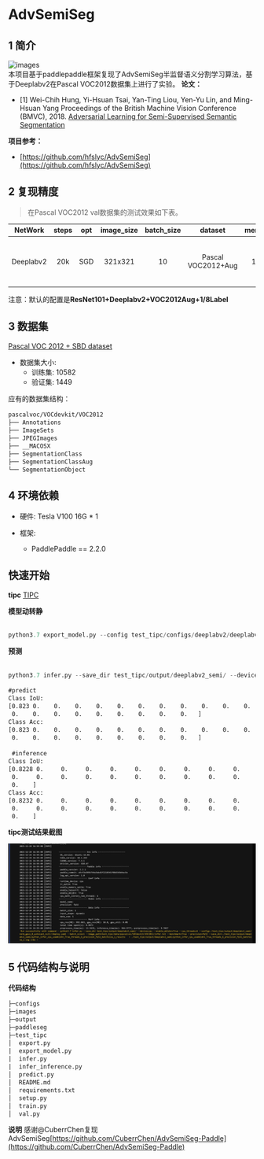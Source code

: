 # AdvSemiSeg


## 1 简介
![images](images/network.png)  
本项目基于paddlepaddle框架复现了AdvSemiSeg半监督语义分割学习算法，基于Deeplabv2在Pascal VOC2012数据集上进行了实验。
**论文：**
- [1] Wei-Chih Hung, Yi-Hsuan Tsai, Yan-Ting Liou, Yen-Yu Lin, and Ming-Hsuan Yang
Proceedings of the British Machine Vision Conference (BMVC), 2018. [Adversarial Learning for Semi-Supervised Semantic Segmentation](https://arxiv.org/abs/1802.07934)

**项目参考：**
- [https://github.com/hfslyc/AdvSemiSeg](https://github.com/hfslyc/AdvSemiSeg)

## 2 复现精度
>在Pascal VOC2012 val数据集的测试效果如下表。

|NetWork |steps|opt|image_size|batch_size|dataset|memory|card|mIou|config|weight|log|
| :---: | :---: | :---: | :---: | :---: | :---: | :---: | :---: | :---: | :---: | :---: | :---: |
|Deeplabv2|20k|SGD|321x321|10|Pascal VOC2012+Aug|16G|1|72.66|[deeplabv2_resnet101_os8_voc_semi_321x321_20k.yml](configs/deeplabv2/deeplabv2_resnet101_os8_voc_semi_321x321_20k.yml)|(链接: https://pan.baidu.com/s/13bG-VGyW4VsD5iw3aJpJsQ 提取码: d3qy 复制这段内容后打开百度网盘手机App，操作更方便哦)|[log](-)|
注意：默认的配置是**ResNet101+Deeplabv2+VOC2012Aug+1/8Label**

## 3 数据集
[Pascal VOC 2012 + SBD dataset](http://host.robots.ox.ac.uk/pascal/VOC/voc2012/index.html)

- 数据集大小:
    - 训练集: 10582
    - 验证集: 1449

应有的数据集结构：
```
pascalvoc/VOCdevkit/VOC2012
├── Annotations
├── ImageSets
├── JPEGImages
├── __MACOSX
├── SegmentationClass
├── SegmentationClassAug
└── SegmentationObject
```

## 4 环境依赖
- 硬件: Tesla V100 16G * 1

- 框架:
    - PaddlePaddle == 2.2.0



## 快速开始
**tipc**
[TIPC](test_tipc/docs/test_train_inference_python.md)

**模型动转静**

```python

python3.7 export_model.py --config test_tipc/configs/deeplabv2/deeplabv2_resnet101_os8_voc_semi_321x321_20k.yml --model_path=./test_tipc/output/deeplabv2_semi/norm_gpus_0_autocast_null/best_model/model.pdparams --save_dir=./test_tipc/output/deeplabv2_semi/norm_gpus_0_autocast_null
```

**预测**


```python

python3.7 infer.py --save_dir test_tipc/output/deeplabv2_semi/ --device=gpu --use_trt=False --precision=fp32 --config=./test_tipc/output/deeplabv2_semi/norm_gpus_0_autocast_null//deploy.yaml --batch_size=1 --image_path=test_tipc/data/pascalvoc/VOCdevkit/VOC2012/infer.txt --benchmark=True
```


```
#predict
Class IoU:
[0.823 0.    0.    0.    0.    0.    0.    0.    0.    0.    0.    0.
 0.    0.    0.    0.    0.    0.    0.    0.    0.   ]
Class Acc:
[0.823 0.    0.    0.    0.    0.    0.    0.    0.    0.    0.    0.
 0.    0.    0.    0.    0.    0.    0.    0.    0.   ]

 #inference
Class IoU:
[0.8228 0.     0.     0.     0.     0.     0.     0.     0.     0.
 0.     0.     0.     0.     0.     0.     0.     0.     0.     0.
 0.    ]
Class Acc:
[0.8232 0.     0.     0.     0.     0.     0.     0.     0.     0.
 0.     0.     0.     0.     0.     0.     0.     0.     0.     0.
 0.    ]
```

**tipc测试结果截图**
<div align="center">
    <img src="test_tipc\data\tipc_result.PNG" width="1000">
</div>


## 5 代码结构与说明
**代码结构**
```
├─configs  
├─images  
├─output  
├─paddleseg  
├─test_tipc  
│  export.py  
|  export_model.py  
|  infer.py  
|  infer_inference.py  
│  predict.py  
│  README.md  
│  requirements.txt  
│  setup.py  
│  train.py  
│  val.py  
```
**说明**
 感谢@CuberrChen复现AdvSemiSeg[https://github.com/CuberrChen/AdvSemiSeg-Paddle](https://github.com/CuberrChen/AdvSemiSeg-Paddle)
